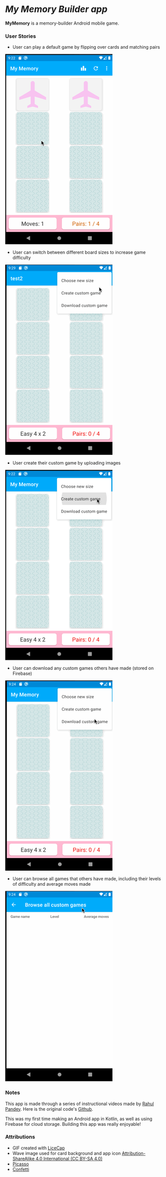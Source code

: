 # *My Memory Builder app*

**MyMemory** is a memory-builder Android mobile game. 

### User Stories

- User can play a default game by flipping over cards and matching pairs 
<img src='play.gif' title='Play game' width='' alt='Play game' />

- User can switch between different board sizes to increase game difficulty
<img src='switch.gif' title='Switch board size' width='' alt='Switch board size' />

- User create their custom game by uploading images
<img src='create.gif' title='Create game' width='' alt='Create game' />

- User can download any custom games others have made (stored on Firebase) 
<img src='custom.gif' title='Download custom game' width='' alt='Download custom game' />

- User can browse all games that others have made, including their levels of difficulty and average moves made
<img src='browse.gif' title='Browse custom game' width='' alt='Browse custom game' />


### Notes

This app is made through a series of instructional videos made by [Rahul Pandey](https://www.youtube.com/user/rpandey1234). Here is the original code's [Github](https://github.com/rpandey1234/MyMemory).

This was my first time making an Android app in Kotlin, as well as using Firebase for cloud storage. Building this app was really enjoyable! 

### Attributions 

- GIF created with [LiceCap](http://www.cockos.com/licecap/)
- Wave image used for card background and app icon [Attribution-ShareAlike 4.0 International (CC BY-SA 4.0)](https://creativecommons.org/licenses/by-sa/4.0/)
- [Picasso](https://github.com/square/picasso)
- [Confetti](https://github.com/jinatonic/confetti)


